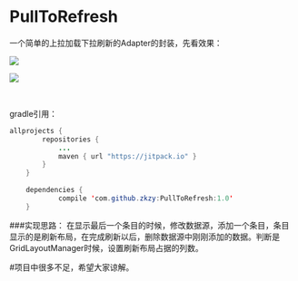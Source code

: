 # PullToRefresh

一个简单的上拉加载下拉刷新的Adapter的封装，先看效果：

![](https://github.com/zkzy/PullToRefresh/raw/master/library/src/main/res/values/pic/lin.gif) 

![](https://github.com/zkzy/PullToRefresh/raw/master/library/src/main/res/values/pic/grid.gif)

</br>

gradle引用：

```java
allprojects {
		repositories {
			...
			maven { url "https://jitpack.io" }
		}
	}
  
  	dependencies {
	        compile 'com.github.zkzy:PullToRefresh:1.0'
	}

```

###实现思路：
在显示最后一个条目的时候，修改数据源，添加一个条目，条目显示的是刷新布局，在完成刷新以后，删除数据源中刚刚添加的数据。判断是GridLayoutManager时候，设置刷新布局占据的列数。


#项目中很多不足，希望大家谅解。
